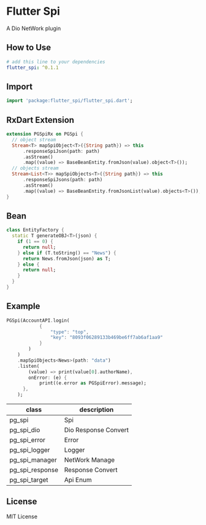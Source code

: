 # Flutter Spi

A Dio NetWork plugin

## How to Use

```yaml
# add this line to your dependencies
flutter_spi: ^0.1.1
```

## Import

```dart
import 'package:flutter_spi/flutter_spi.dart';
```

## RxDart Extension

```dart
extension PGSpiRx on PGSpi {
  // object stream
  Stream<T> mapSpiObject<T>({String path}) => this
      .responseSpiJson(path: path)
      .asStream()
      .map((value) => BaseBeanEntity.fromJson(value).object<T>());
  // objects stream
  Stream<List<T>> mapSpiObjects<T>({String path}) => this
      .responseSpiJsons(path: path)
      .asStream()
      .map((value) => BaseBeanEntity.fromJsonList(value).objects<T>());
}
```

## Bean

```dart
class EntityFactory {
  static T generateOBJ<T>(json) {
    if (1 == 0) {
      return null;
    } else if (T.toString() == "News") {
      return News.fromJson(json) as T;
    } else {
      return null;
    }
  }
}
```

## Example

```dart
PGSpi(AccountAPI.login(
            {
                "type": "top",
                "key": "8093f06289133b469be6ff7ab6af1aa9"
            }
        )
    )
    .mapSpiObjects<News>(path: "data")
    .listen(
        (value) => print(value[0].authorName),
        onError: (e) {
            print((e.error as PGSpiError).message);
      },
    );
```

| class           | description          |
| --------------- | -------------------- |
| pg_spi          | Spi                  |
| pg_spi_dio      | Dio Response Convert |
| pg_spi_error    | Error                |
| pg_spi_logger   | Logger               |
| pg_spi_manager  | NetWork Manage       |
| pg_spi_response | Response Convert     |
| pg_spi_target   | Api Enum             |

## License

MIT License
